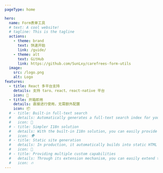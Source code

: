```yaml
---
pageType: home

hero:
  name: Form表单工具
  # text: A cool website!
  # tagline: This is the tagline
  actions:
    - theme: brand
      text: 快速开始
      link: /guide/
    - theme: alt
      text: GitHub
      link: https://github.com/SunLxy/carefrees-form-utils
  image:
    src: /logo.png
    alt: Logo
features:
  - title: React 多平台支持
    details: 支持 taro、react、react-native 平台
    icon: 🎨
  - title: 开箱即用
    details: 直接进行使用，无需额外配置
    icon: 📦
  # - title: Built-in full-text search
  #   details: Automatically generates a full-text search index for you during construction, providing out-of-the-box full-text search capabilities.
  #   icon: 🎨
  # - title: Simpler I18n solution
  #   details: With the built-in I18n solution, you can easily provide multi-language support for documents or components.
  #   icon: 🌍
  # - title: Static site generation
  #   details: In production, it automatically builds into static HTML files, which can be easily deployed anywhere.
  #   icon: 🌈
  # - title: Providing multiple custom capabilities
  #   details: Through its extension mechanism, you can easily extend theme UI and build process.
  #   icon: 🔥
---
```

